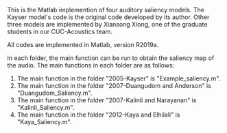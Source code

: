 This is the Matlab implemention of four auditory saliency models. The Kayser model's code is the original code developed by its author. Other three models are
implemented by Xiansong Xiong, one of the graduate students in our CUC-Acoustics team.

All codes are implemented in Matlab, version R2019a.

In each folder, the main function can be run to obtain the saliency map of the audio. The main functions in each folder are as follows:

1. The main function in the folder "2005-Kayser" is "Example_saliency.m".
2. The main function in the folder "2007-Duangudom and Anderson" is "Duangudom_Saliency.m".
3. The main function in the folder "2007-Kalinli and Narayanan" is "Kalinli_Saliency.m".
4. The main function in the folder "2012-Kaya and Elhilali" is "Kaya_Saliency.m".
